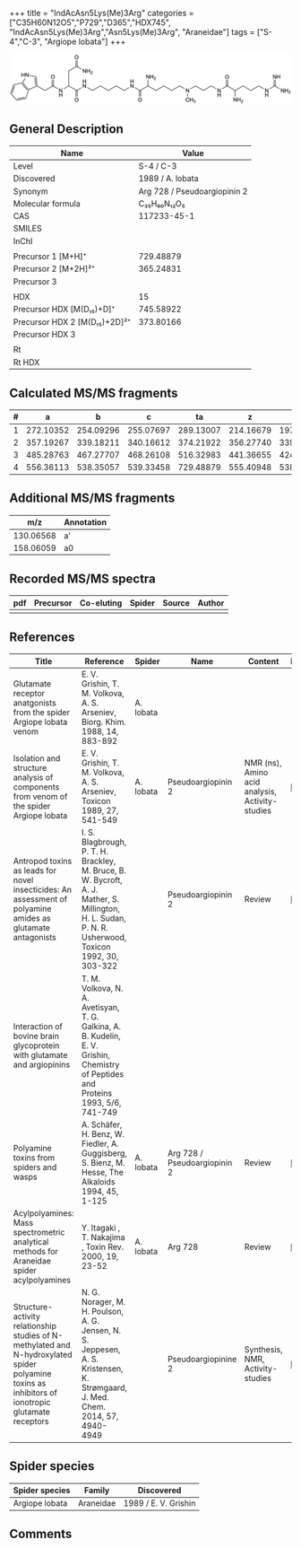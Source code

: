 +++
title = "IndAcAsn5Lys(Me)3Arg"
categories = ["C35H60N12O5","P729","D365","HDX745",
"IndAcAsn5Lys(Me)3Arg","Asn5Lys(Me)3Arg",
"Araneidae"]
tags = ["S-4","C-3",
"Argiope lobata"]
+++

![](/img/IndAcAsn5Lys(Me)3Arg.png)

## General Description

| Name                         | Value                        |
|------------------------------|------------------------------|
| Level                        | S-4 / C-3                           |
| Discovered                   | 1989 / A. lobata             |
| Synonym                      | Arg 728 / Pseudoargiopinin 2 |
| Molecular formula            | C₃₅H₆₀N₁₂O₅                  |
| CAS                          | 117233-45-1                  |
| SMILES |   |
| InChI  |   |
|                              |                              |
| Precursor 1 [M+H]⁺           | 729.48879                    |
| Precursor 2 [M+2H]²⁺         | 365.24831                    |
| Precursor 3                  |                              |
|                              |                              |
| HDX                          | 15                           |
| Precursor HDX   [M(D₁₅)+D]⁺   | 745.58922                    |
| Precursor HDX 2 [M(D₁₅)+2D]²⁺ | 373.80166                    |
| Precursor HDX 3              |                              |
|                              |                              |
| Rt                           |                              |
| Rt HDX                       |                              |

## Calculated MS/MS fragments

| # | a         | b         | c         | ta        | z         | y         | tz        |
|---|-----------|-----------|-----------|-----------|-----------|-----------|-----------|
| 1 | 272.10352 | 254.09296 | 255.07697 | 289.13007 | 214.16679 | 197.14024 | 245.20899 |
| 2 | 357.19267 | 339.18211 | 340.16612 | 374.21922 | 356.27740 | 339.25085 | 373.30395 |
| 3 | 485.28763 | 467.27707 | 468.26108 | 516.32983 | 441.36655 | 424.34000 | 458.39310 |
| 4 | 556.36113 | 538.35057 | 539.33458 | 729.48879 | 555.40948 | 538.38293 | 572.43603 |

## Additional MS/MS fragments

| m/z       | Annotation |
|-----------|------------|
| 130.06568 | a'         |
| 158.06059 | a0         |

## Recorded MS/MS spectra

| pdf | Precursor | Co-eluting | Spider | Source | Author |
|-----|-----------|------------|--------|--------|--------|
|     |           |            |        |        |        |

## References

| Title                                                                                                                                              | Reference                                                                                                                                             | Spider    | Name                         | Content                                         | Link                                                                        |
|----------------------------------------------------------------------------------------------------------------------------------------------------|-------------------------------------------------------------------------------------------------------------------------------------------------------|-----------|------------------------------|-------------------------------------------------|-----------------------------------------------------------------------------|
| Glutamate receptor anatgonists from the spider Argiope lobata venom                                                                                | E. V. Grishin, T. M. Volkova, A. S. Arseniev, Biorg. Khim. 1988, 14, 883-892                                                                          | A. lobata |                              |                                                 |                                                                         |
| Isolation and structure analysis of components from venom of the spider Argiope lobata                                                             | E. V. Grishin, T. M. Volkova, A. S. Arseniev, Toxicon 1989, 27, 541-549                                                                               | A. lobata | Pseudoargiopinin 2           | NMR (ns), Amino acid analysis, Activity-studies | [Link](https://www.sciencedirect.com/science/article/pii/0041010189901153)  |
| Antropod toxins as leads for novel insecticides: An assessment of polyamine amides as glutamate antagonists                                        | I. S. Blagbrough, P. T. H. Brackley, M. Bruce, B. W. Bycroft, A. J. Mather, S. Millington, H. L. Sudan, P. N. R. Usherwood, Toxicon 1992, 30, 303-322 |           | Pseudoargiopinin 2           | Review                                          | [Link](https://www.sciencedirect.com/science/article/pii/0041010192908712)  |
| Interaction of bovine brain glycoprotein with glutamate and argiopinins                                                                            | T. M. Volkova, N. A. Avetisyan, T. G. Galkina, A. B. Kudelin, E. V. Grishin, Chemistry of Peptides and Proteins 1993, 5/6, 741-749                    |           |                              |                                                 |                                                                       |
| Polyamine toxins from spiders and wasps                                                                                                            | A. Schäfer, H. Benz, W. Fiedler, A. Guggisberg, S. Bienz, M. Hesse, The Alkaloids 1994, 45, 1-125                                                     | A. lobata | Arg 728 / Pseudoargiopinin 2 | Review                                          | [Link](https://www.sciencedirect.com/science/article/pii/S009995980860276X) |
| Acylpolyamines: Mass spectrometric analytical methods for Araneidae spider acylpolyamines                                                          | Y. Itagaki , T. Nakajima , Toxin Rev. 2000, 19, 23-52                                                                                                 | A. lobata | Arg 728                      | Review                                          | [Link](https://www.tandfonline.com/doi/abs/10.1081/TXR-100100314)           |
| Structure-activity relationship studies of N-methylated and N-hydroxylated spider polyamine toxins as inhibitors of ionotropic glutamate receptors | N. G. Norager, M. H. Poulson, A. G. Jensen, N. S. Jeppesen, A. S. Kristensen, K. Strømgaard, J. Med. Chem. 2014, 57, 4940-4949                        |           | Pseudoargiopinine 2          | Synthesis, NMR, Activity-studies                | [Link](https://pubs.acs.org/doi/abs/10.1021/jm5004705)                      |

## Spider species

| Spider species | Family    | Discovered           |
|----------------|-----------|----------------------|
| Argiope lobata | Araneidae | 1989 / E. V. Grishin |

## Comments